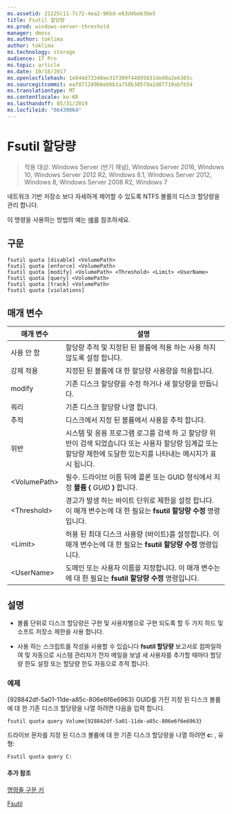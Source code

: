 ```yaml
---
ms.assetid: 21225c11-7c72-4ea2-96bd-e63d4beb3be5
title: Fsutil 할당량
ms.prod: windows-server-threshold
manager: dmoss
ms.author: toklima
author: toklima
ms.technology: storage
audience: IT Pro
ms.topic: article
ms.date: 10/16/2017
ms.openlocfilehash: 1e844d73348ee31f309f44895831ded9a2e6365c
ms.sourcegitcommit: eaf071249b6eb6b1a758b38579a2d87710abfb54
ms.translationtype: MT
ms.contentlocale: ko-KR
ms.lasthandoff: 05/31/2019
ms.locfileid: "66439064"
---
```

# <a name="fsutil-quota"></a>Fsutil 할당량
>적용 대상: Windows Server (반기 채널), Windows Server 2016, Windows 10, Windows Server 2012 R2, Windows 8.1, Windows Server 2012, Windows 8, Windows Server 2008 R2, Windows 7

네트워크 기반 저장소 보다 자세하게 제어할 수 있도록 NTFS 볼륨의 디스크 할당량을 관리 합니다.

이 명령을 사용하는 방법의 예는 [예](#BKMK_examples)를 참조하세요.

## <a name="syntax"></a>구문

```
fsutil quota [disable] <VolumePath>
fsutil quota [enforce] <VolumePath>
fsutil quota [modify] <VolumePath> <Threshold> <Limit> <UserName>
fsutil quota [query] <VolumePath>
fsutil quota [track] <VolumePath>
fsutil quota [violations]
```

## <a name="parameters"></a>매개 변수

|   매개 변수   |                                                                                    설명                                                                                    |
|---------------|-----------------------------------------------------------------------------------------------------------------------------------------------------------------------------------|
|    사용 안 함    |                                                         할당량 추적 및 지정된 된 볼륨에 적용 하는 사용 하지 않도록 설정 합니다.                                                          |
|    강제 적용    |                                                                   지정된 된 볼륨에 대 한 할당량 사용량을 적용합니다.                                                                   |
|    modify     |                                                              기존 디스크 할당량을 수정 하거나 새 할당량을 만듭니다.                                                              |
|     쿼리     |                                                                            기존 디스크 할당량 나열 합니다.                                                                            |
|     추적     |                                                                    디스크에서 지정 된 볼륨에서 사용을 추적 합니다.                                                                     |
|  위반   | 시스템 및 응용 프로그램 로그를 검색 하 고 할당량 위반이 검색 되었습니다 또는 사용자 할당량 임계값 또는 할당량 제한에 도달한 있는지를 나타내는 메시지가 표시 됩니다. |
| \<VolumePath> |                                  필수. 드라이브 이름 뒤에 콜론 또는 GUID 형식에서 지정 **볼륨 {** <em>GUID</em> **}** 합니다.                                  |
| \<Threshold>  |                            경고가 발생 하는 바이트 단위로 제한을 설정 합니다. 이 매개 변수는에 대 한 필요는 **fsutil 할당량 수정** 명령입니다.                            |
|   \<Limit>    |                                허용 된 최대 디스크 사용량 (바이트)를 설정합니다. 이 매개 변수는에 대 한 필요는 **fsutil 할당량 수정** 명령입니다.                                |
|  \<UserName>  |                                      도메인 또는 사용자 이름을 지정합니다. 이 매개 변수는에 대 한 필요는 **fsutil 할당량 수정** 명령입니다.                                       |

## <a name="remarks"></a>설명

-   볼륨 단위로 디스크 할당량은 구현 및 사용자별으로 구현 되도록 할 두 가지 하드 및 소프트 저장소 제한을 사용 합니다.

-   사용 하는 스크립트를 작성을 사용할 수 있습니다 **fsutil 할당량** 보고서로 컴파일하여 및 자동으로 시스템 관리자가 전자 메일을 보낼 새 사용자를 추가할 때마다 할당량 한도 설정 또는 할당량 한도 자동으로 추적 합니다.

### <a name="BKMK_examples"></a>예제
{928842df-5a01-11de-a85c-806e6f6e6963} GUID를 가진 지정 된 디스크 볼륨에 대 한 기존 디스크 할당량을 나열 하려면 다음을 입력 합니다.

```
fsutil quota query Volume{928842df-5a01-11de-a85c-806e6f6e6963}
```

드라이브 문자를 지정 된 디스크 볼륨에 대 한 기존 디스크 할당량을 나열 하려면 **c:** , 유형:

```
Fsutil quota query C:
```

#### <a name="additional-references"></a>추가 참조
[명령줄 구문 키](Command-Line-Syntax-Key.md)

[Fsutil](Fsutil.md)


